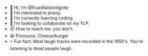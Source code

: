 - 👋 Hi, I’m @EvanRalstonIgnite
- 👀 I’m interested in piracy.
- 🌱 I’m currently learning coding.
- 💞️ I’m looking to collaborate on my YLP.
- 📫 How to reach me: you don't.
- 😄 Pronouns: Cheese/burger
- ⚡ Fun fact: Most laugh tracks were recorded in the 1950's.  You're listening to dead people laugh.

<!---
EvanRalstonIgnite/EvanRalstonIgnite is a ✨ special ✨ repository because its `README.md` (this file) appears on your GitHub profile.
You can click the Preview link to take a look at your changes.
--->

